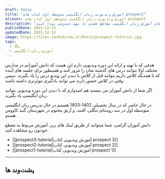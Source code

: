 ```yaml
---
draft: false
title: "آموزش ویدیویی زبان انگلیسی متوسطه اول کتاب های prospect"
aliases: آموزش ویدیویی زبان انگلیسی متوسطه اول کتاب های prospect
description: "توی این صفحه میتونید به آموزش ویدیویی دوره های آموزش زبان انگلیسی مقاطع هفتم تا نهم دسترسی پیدا کنید. "
publishDate: 2023-12-13
updatedDate: 2023-12-13
image: https://files.zachshirow.ir/Posts/prospect-tutorial.jpg
tags:
  - بلاگ
  - آموزش-زبان-انگلیسی
---
```


هدفی که با تهیه و ارائه این دوره ویدیویی دارم این هست که دانش آموزانم در مدارس مختلف اولا بتوانند درس های گذشته شان را مرور کنند و همینطور برای جلسه های آینده که با همدیگه کلاس داریم بتوانند قبل از کلاس با دیدن این ویدیو درس را یاد بگیرند. سپس وقتی در کلاس حضور دارند می توانند یادگیری موثرتری داشته باشند. 

اگر شما از دانش آموزان من نیستید هم امیدوارم که با دیدن این دوره ویدیویی بتوانید زبان انگلیسی یاد بگیرید. 

در حال حاضر که در سال تحصیلی 1402-1403 هستیم در حال تدریس زبان انگلیسی متوسطه اول در سه روستای تنگلی، آقبند، و آرتق مختوم در شهرستان گنبد کاووس هستم. 

دانش آموزان گرامی، شما میتوانید از طریق لینک های زیر، آموزش مربوط به مقطع خودتون رو مشاهده کنید. 

- [[prospect3-tutorial|آموزش  ویدیویی کتاب prospect 3]]
- [[prospect2-tutorial|آموزش ویدیویی کتاب prospect 2]]
- [[prospect1-tutorial|آموزش ویدیویی کتاب prospect 1]]

---

پشت‌وند ها
- 